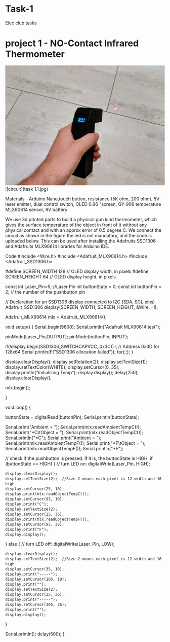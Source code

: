 # Task-1
Elec club tasks
# project 1 - NO-Contact Infrared Thermometer
![thermometer](https://github.com/KJSashank/Task-1/blob/KJSashank-patch-1/Task%201.12.jpg)
![circuit](task 1.1.jpg)

Materials - Arduino Nano,touch button, resistance (5K ohm, 200 ohm), 5V laser emitter, dual control switch, OLED 0.96 "screen, GY-906 temperature MLX90614 sensor, 9V battery

We use 3d printed parts to build a physical gun kind thermometer, which gives the surface temperature of the object in front of it without any physical contact and with an approx error of 0.5 degree C. We connect the circuit as shown in the figure the led is not mandatory, and the code is uploaded below. This can be used after installing the Adafruits SSD1306 and Adafruits MLX90614 libraries for Arduino IDE.

Code
#include <Wire.h>
#include <Adafruit_MLX90614.h>
#include <Adafruit_SSD1306.h>

#define SCREEN_WIDTH 128 // OLED display width, in pixels
#define SCREEN_HEIGHT 64 // OLED display height, in pixels

const int Laser_Pin=5;  //Laser Pin
int buttonState = 0; 
const int buttonPin = 2;     // the number of the pushbutton pin

// Declaration for an SSD1306 display connected to I2C (SDA, SCL pins)
Adafruit_SSD1306 display(SCREEN_WIDTH, SCREEN_HEIGHT, &Wire, -1);

Adafruit_MLX90614 mlx = Adafruit_MLX90614();

void setup() {
  Serial.begin(9600);
  Serial.println("Adafruit MLX90614 test"); 
  
  pinMode(Laser_Pin,OUTPUT);
  pinMode(buttonPin, INPUT);
  
  if(!display.begin(SSD1306_SWITCHCAPVCC, 0x3C)) { // Address 0x3D for 128x64
    Serial.println(F("SSD1306 allocation failed"));
    for(;;);
  }
  

  display.clearDisplay();
  display.setRotation(2);
  display.setTextSize(1);
  display.setTextColor(WHITE);
  display.setCursor(0, 35);
  display.println("Initializing Temp");
  display.display();
  delay(250);
  display.clearDisplay();

  mlx.begin(); 
  
}

void loop() {

  buttonState = digitalRead(buttonPin);
  Serial.println(buttonState);
  
  Serial.print("Ambient = "); Serial.print(mlx.readAmbientTempC()); 
  Serial.print("*C\tObject = "); Serial.print(mlx.readObjectTempC()); Serial.println("*C");
  Serial.print("Ambient = "); Serial.print(mlx.readAmbientTempF()); 
  Serial.print("*F\tObject = "); Serial.print(mlx.readObjectTempF()); Serial.println("*F");
  
  // check if the pushbutton is pressed. If it is, the buttonState is HIGH:
  if (buttonState == HIGH) {
    // turn LED on:
    digitalWrite(Laser_Pin, HIGH);
    
    display.clearDisplay();
    display.setTextSize(2);  //Size 2 means each pixel is 12 width and 16 high
    display.setCursor(25, 10);
    display.print(mlx.readObjectTempC());
    display.setCursor(95, 10);
    display.print("C");
    display.setTextSize(2);
    display.setCursor(25, 36);
    display.print(mlx.readObjectTempF());
    display.setCursor(95, 36);
    display.print("F");
    display.display();
    
    
  } else {
    // turn LED off:
    digitalWrite(Laser_Pin, LOW);
  
    display.clearDisplay();
    display.setTextSize(2);  //Size 2 means each pixel is 12 width and 16 high
    display.setCursor(35, 10);
    display.print("-----");
    display.setCursor(105, 10);
    display.print("");
    display.setTextSize(2);
    display.setCursor(35, 36);
    display.print("-----");
    display.setCursor(105, 36);
    display.print("");
    display.display();
    
    
  }

  Serial.println();
  delay(500);
}
